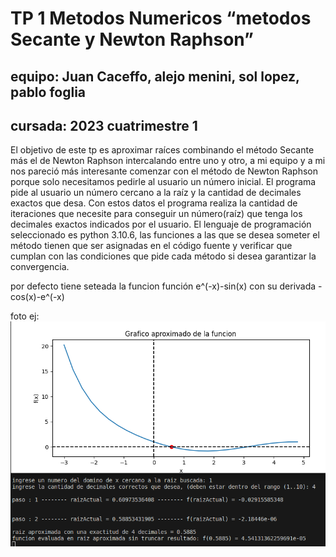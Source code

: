 # TP 1 Metodos Numericos “metodos Secante y Newton Raphson”
## equipo: Juan Caceffo, alejo menini, sol lopez, pablo foglia
## cursada: 2023 cuatrimestre 1

El objetivo de	este tp es aproximar raíces combinando el método Secante más el de Newton Raphson intercalando entre uno y otro, a mi equipo y a mi nos pareció más interesante comenzar con el método de Newton Raphson porque solo necesitamos pedirle al usuario un número inicial.
El programa pide al usuario un número cercano a la raíz y la cantidad de decimales exactos que desa. Con estos datos el programa realiza la cantidad de iteraciones que necesite para conseguir un número(raíz) que tenga los decimales exactos indicados por el usuario.
El lenguaje de programación seleccionado es python 3.10.6, las funciones a las que se desea someter el método tienen que ser asignadas en el código fuente y verificar que cumplan con las condiciones que pide cada método si desea garantizar la convergencia.

por defecto tiene seteada la funcion función e^(-x)-sin(x) con su derivada -cos(x)-e^(-x)

foto ej:
<img src="https://github.com/JuanCaceffo/TP_SecanteAndNewton_MN/blob/main/ej.png" />

